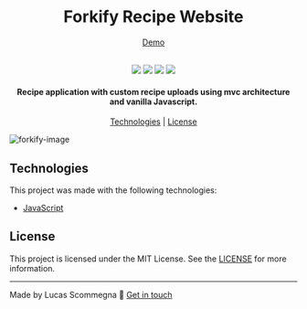 <h1 align="center">Forkify Recipe Website</h1>

<p align="center"><a href="https://scommegna-forkify.netlify.app">Demo</a></p>


<p align="center">
  <br>
  <img src="https://img.shields.io/github/issues/Scommegna/forkify">
  <img src="https://img.shields.io/github/forks/Scommegna/forkify">
  <img src="https://img.shields.io/github/stars/Scommegna/forkify">
  <img src="https://img.shields.io/badge/license-MIT-blue">
</p>

<h4 align="center">
  Recipe application with custom recipe uploads using mvc architecture and vanilla Javascript.
</h4>

<p align="center">
  <a href="#technologies">Technologies</a> | <a href="#license">License</a>
</p>

<img src="https://i.ibb.co/HB32Gtj/forkify-image.png" alt="forkify-image" border="0">

## Technologies

This project was made with the following technologies:

- [JavaScript](https://www.javascript.com/)

## License

This project is licensed under the MIT License. See the [LICENSE](http://opensource.org/licenses/MIT) for more information.

---

Made by Lucas Scommegna 👾 [Get in touch](https://www.linkedin.com/in/lucas-scommegna/)
